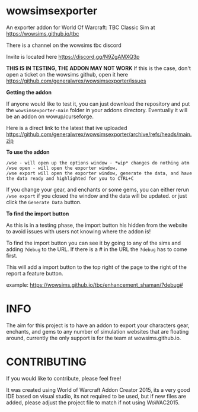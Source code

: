 # wowsimsexporter
An exporter addon for World Of Warcraft: TBC Classic Sim at  https://wowsims.github.io/tbc

There is a channel on the wowsims tbc discord

Invite is located here https://discord.gg/N9ZgAMXQ3p


**THIS IS IN TESTING, THE ADDON MAY NOT WORK**
If this is the case, don't open a ticket on the wowsims github, open it here <https://github.com/generalwrex/wowsimsexporter/issues>

**Getting the addon**

If anyone would like to test it, you can just download the repository and put the `wowsimsexporter-main` folder in your addons directory. Eventually it will be an addon on wowup/curseforge.

Here is a direct link to the latest that ive uploaded
https://github.com/generalwrex/wowsimsexporter/archive/refs/heads/main.zip

**To use the addon**

    /wse - will open up the options window - *wip* changes do nothing atm
    /wse open - will open the exporter window.
    /wse export will open the exporter window, generate the data, and have the data ready and highlighted for you to CTRL+C

If you change your gear, and enchants or some gems, you can either rerun `/wse export` if you closed the window and the data will be updated. or just click the `Generate Data` button.

**To find the import button**

As this is in a testing phase, the import button his hidden from the website to avoid issues with users not knowing where the addon is!

To find the import button you can see it by going to any of the sims and adding `?debug` to the URL. If there is a # in the URL the `?debug` has to come first.

This will add a import button to the top right of the page to the right of the report a feature button.

example: https://wowsims.github.io/tbc/enhancement_shaman/?debug#


# INFO
The aim for this project is to have an addon to export your characters gear, enchants, and gems to any number of simulation websites that are floating around, currently the only support is for the team at wowsims.github.io.


# CONTRIBUTING
If you would like to contribute, please feel free!

It was created using World of Warcraft Addon Creator 2015, its a very good IDE based on visual studio, its not required to be used, but if new files are added, please adjust the project file to match if not using WoWAC2015.



